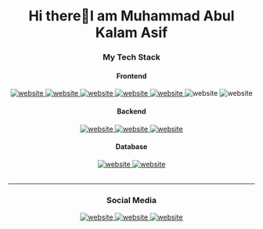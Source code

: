 <h1 align="center">Hi there👋I am Muhammad Abul Kalam Asif</h1>
<div align="center">
  <h3>My Tech Stack</h3>
  <h4>Frontend</h4>
  <a href="https://react.dev/">
    <img src="https://img.shields.io/badge/ReactJS-087EA4?style=flat-square&logo=react&logoColor=087EA4&labelColor=white" alt="website"/>
  </a>
  <a href="https://nextjs.org/">
    <img src="https://img.shields.io/badge/NextJS-white?style=flat-square&logo=next.js&labelColor=black" alt="website"/>
  </a>
  <a href="https://tailwindcss.com/">
    <img src="https://img.shields.io/badge/TailwindCSS-06b6d4?style=flat-square&logo=tailwindcss&labelColor=white" alt="website"/>
  </a>
  <a href="https://getbootstrap.com/">
    <img src="https://img.shields.io/badge/Bootstrap-7952b3?style=flat-square&logo=bootstrap&labelColor=white" alt="website"/>
  </a>
  <a href="https://developer.mozilla.org/en-US/docs/Web/JavaScript">
    <img src="https://img.shields.io/badge/JavaScript-f7df1e?style=flat-square&logo=javascript&logoColor=f7df1e&labelColor=white" alt="website"/>
  </a>
  <img src="https://img.shields.io/badge/HTML5-e34f26?style=flat-square&logo=html5&labelColor=white" alt="website"/>
  <img src="https://img.shields.io/badge/CSS3-214ce5?style=flat-square&logo=css3&logoColor=214ce5&labelColor=white" alt="website"/>
  <br>
  <h4>Backend</h4>
  <a href="https://nodejs.org/en">
    <img src="https://img.shields.io/badge/NodeJS-5fa04e?style=flat-square&logo=node.js&labelColor=white" alt="website"/>
  </a>
  <a href="https://expressjs.com/">
    <img src="https://img.shields.io/badge/ExpressJS-white?style=flat-square&logo=express&labelColor=black" alt="website"/>
  </a>
  <a href="https://dotnet.microsoft.com/">
    <img src="https://img.shields.io/badge/Dot.Net-white?style=flat-square&logo=dotnet&labelColor=black" alt="website"/>
  </a>
  <h4>Database</h4>
  <a href="https://firebase.google.com/">
    <img src="https://img.shields.io/badge/Firebase-ffca28?style=flat-square&logo=firebase&labelColor=white" alt="website"/>
  </a>
  <a href="https://www.mongodb.com/">
    <img src="https://img.shields.io/badge/MongoDB-47a248?style=flat-square&logo=mongodb&labelColor=white" alt="website"/>
  </a>
</div>
<br>
<hr>
<div align="center">
  <h3>Social Media</h3>
  <a href="https://stackoverflow.com/users/13206887/abulkalam-asif">
    <img src="https://img.shields.io/badge/StackOverflow-f5832a?style=flat-square&logo=stackoverflow&labelColor=white" alt="website"/>
  </a>
  <a href="https://www.linkedin.com/in/abulkalam-asif/">
    <img src="https://img.shields.io/badge/LinkedIn-0a66c2?style=flat-square&logo=linkedin&logoColor=0a66c2&labelColor=white" alt="website"/>
  </a>
  <a href="https://www.facebook.com/muhammadabulkalam.asif.98">
    <img src="https://img.shields.io/badge/Facebook-0866ff?style=flat-square&logo=facebook&logoColor=0866ff&labelColor=white" alt="website"/>
  </a>
</div>
